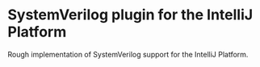 # SystemVerilog plugin for the IntelliJ Platform

Rough implementation of SystemVerilog support for the IntelliJ Platform.
